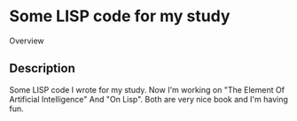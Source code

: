 Some LISP code for my study
===========================

Overview

## Description
Some LISP code I wrote for my study. Now I'm working on "The Element Of Artificial Intelligence" 
And "On Lisp". Both are very nice book and I'm having fun. 

